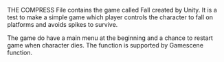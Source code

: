THE COMPRESS File contains the game called Fall created by Unity.
It is a test to make a simple game which player controls the character to fall on platforms and avoids spikes to survive.



The game do have a main menu at the beginning and a chance to restart game when character dies.
The function is supported by Gamescene function.

